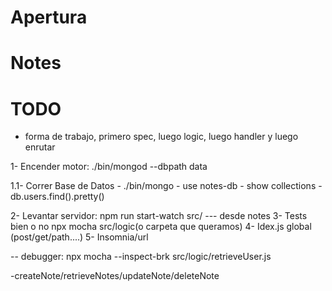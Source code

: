 # Apertura


# Notes

# TODO

- forma de trabajo, primero spec, luego logic, luego handler y luego enrutar

1- Encender motor: ./bin/mongod --dbpath data

1.1- Correr Base de Datos
    - ./bin/mongo
    - use notes-db
    - show collections
    - db.users.find().pretty()

2- Levantar servidor: npm run start-watch src/    --- desde notes
3- Tests bien o no npx mocha src/logic(o carpeta que queramos)
4- Idex.js global (post/get/path....)
5- Insomnia/url

-- debugger: npx mocha --inspect-brk src/logic/retrieveUser.js


-createNote/retrieveNotes/updateNote/deleteNote